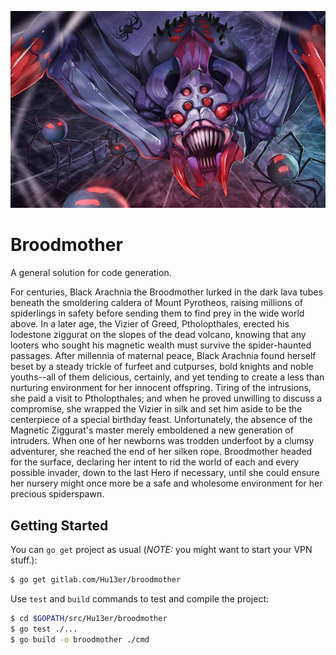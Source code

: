 ![broodmother](image/broodmother-big.jpeg "broodmother")

# Broodmother

A general solution for code generation.


For centuries, Black Arachnia the Broodmother lurked in the dark lava tubes beneath the smoldering caldera of Mount Pyrotheos, raising millions of spiderlings in safety before sending them to find prey in the wide world above. In a later age, the Vizier of Greed, Ptholopthales, erected his lodestone ziggurat on the slopes of the dead volcano, knowing that any looters who sought his magnetic wealth must survive the spider-haunted passages. After millennia of maternal peace, Black Arachnia found herself beset by a steady trickle of furfeet and cutpurses, bold knights and noble youths--all of them delicious, certainly, and yet tending to create a less than nurturing environment for her innocent offspring. Tiring of the intrusions, she paid a visit to Ptholopthales; and when he proved unwilling to discuss a compromise, she wrapped the Vizier in silk and set him aside to be the centerpiece of a special birthday feast. Unfortunately, the absence of the Magnetic Ziggurat's master merely emboldened a new generation of intruders. When one of her newborns was trodden underfoot by a clumsy adventurer, she reached the end of her silken rope. Broodmother headed for the surface, declaring her intent to rid the world of each and every possible invader, down to the last Hero if necessary, until she could ensure her nursery might once more be a safe and wholesome environment for her precious spiderspawn.

## Getting Started

You can `go get` project as usual (_NOTE:_ you might want to start your VPN stuff.):
```bash
$ go get gitlab.com/Hu13er/broodmother
```

Use `test` and `build` commands to test and compile the project:
```bash
$ cd $GOPATH/src/Hu13er/broodmother
$ go test ./...
$ go build -o broodmother ./cmd
```
